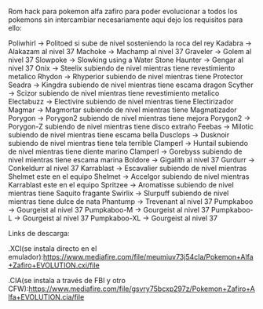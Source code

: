 Rom hack para pokemon alfa zafiro para poder evolucionar a todos los pokemons sin intercambiar necesariamente aqui dejo los requisitos para ello:

Poliwhirl -> Politoed si sube de nivel sosteniendo la roca del rey
Kadabra -> Alakazam al nivel 37
Machoke -> Machamp al nivel 37
Graveler -> Golem al nivel 37
Slowpoke -> Slowking using a Water Stone
Haunter -> Gengar al nivel 37
Onix -> Steelix subiendo de nivel mientras tiene revestimiento metalico
Rhydon -> Rhyperior subiendo de nivel mientras tiene Protector
Seadra -> Kingdra subiendo de nivel mientras tiene escama dragon
Scyther -> Scizor subiendo de nivel mientras tiene revestimiento metalico
Electabuzz -> Electivire subiendo de nivel mientras tiene Electirizador
Magmar -> Magmortar subiendo de nivel mientras tiene Magmatizador
Porygon -> Porygon2 subiendo de nivel mientras tiene mejora
Porygon2 -> Porygon-Z subiendo de nivel mientras tiene disco extraño
Feebas -> Milotic subiendo de nivel mientras tiene escama bella
Dusclops -> Dusknoir subiendo de nivel mientras tiene tela terrible
Clamperl -> Huntail subiendo de nivel mientras tiene diente marino
Clamperl -> Gorebyss subiendo de nivel mientras tiene escama marina
Boldore -> Gigalith al nivel 37
Gurdurr -> Conkeldurr al nivel 37
Karrablast -> Escavalier subiendo de nivel mientras Shelmet este en el equipo
Shelmet -> Accelgor subiendo de nivel mientras Karrablast este en el equipo
Spritzee -> Aromatisse subiendo de nivel mientras tiene Saquito fragante
Swirlix -> Slurpuff subiendo de nivel mientras tiene dulce de nata
Phantump -> Trevenant al nivel 37
Pumpkaboo -> Gourgeist al nivel 37
Pumpkaboo-M -> Gourgeist al nivel 37
Pumpkaboo-L -> Gourgeist al nivel 37
Pumpkaboo-XL -> Gourgeist al nivel 37

Links de descarga:

.XCI(se instala directo en el emulador):https://www.mediafire.com/file/meumiuv73j54cla/Pokemon+Alfa+Zafiro+EVOLUTION.cxi/file

.CIA(se instala a través de FBI y otro CFW):https://www.mediafire.com/file/gsvry75bcxp297z/Pokemon+Zafiro+Alfa+EVOLUTION.cia/file
